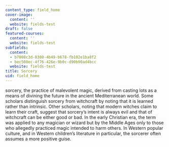 ```yaml
---
content_type: field_home
cover-image:
  content: ''
  website: fields-test
draft: false
featured-courses:
  content: ''
  website: fields-test
subfields:
  content:
  - b7808c3d-8380-4b49-b678-fb102e1ba8f2
  - bec508ec-4f76-426e-9b0c-d90b90ad4bcc
  website: fields-test
title: Sorcery
uid: field_home
---
```

sorcery, the practice of malevolent magic, derived from casting lots as a means of divining the future in the ancient Mediterranean world. Some scholars distinguish sorcery from witchcraft by noting that it is learned rather than intrinsic. Other scholars, noting that modern witches claim to learn their craft, suggest that sorcery’s intent is always evil and that of witchcraft can be either good or bad. In the early Christian era, the term was applied to any magician or wizard but by the Middle Ages only to those who allegedly practiced magic intended to harm others. In Western popular culture, and in Western children’s literature in particular, the sorcerer often assumes a more positive guise.